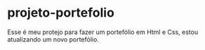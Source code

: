 # projeto-portefolio
Esse é meu protejo para fazer um portefólio em Html e Css, estou atualizando um novo portefólio.

